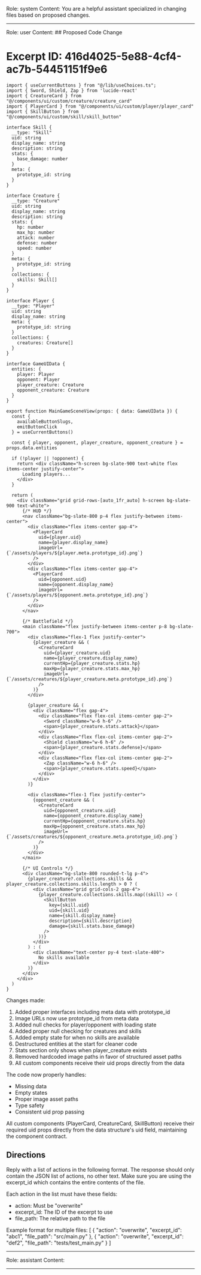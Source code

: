 Role: system
Content: You are a helpful assistant specialized in changing files based on proposed changes.
__________________
Role: user
Content: ## Proposed Code Change
# Excerpt ID: 416d4025-5e88-4cf4-ac7b-54451151f9e6
```tsx main_game/templates/MainGameScene.tsx
import { useCurrentButtons } from "@/lib/useChoices.ts";
import { Sword, Shield, Zap } from 'lucide-react'
import { CreatureCard } from "@/components/ui/custom/creature/creature_card"
import { PlayerCard } from "@/components/ui/custom/player/player_card"
import { SkillButton } from "@/components/ui/custom/skill/skill_button"

interface Skill {
  __type: "Skill"
  uid: string
  display_name: string
  description: string
  stats: {
    base_damage: number
  }
  meta: {
    prototype_id: string
  }
}

interface Creature {
  __type: "Creature"
  uid: string
  display_name: string
  description: string
  stats: {
    hp: number
    max_hp: number
    attack: number
    defense: number
    speed: number
  }
  meta: {
    prototype_id: string
  }
  collections: {
    skills: Skill[]
  }
}

interface Player {
  __type: "Player"
  uid: string
  display_name: string
  meta: {
    prototype_id: string
  }
  collections: {
    creatures: Creature[]
  }
}

interface GameUIData {
  entities: {
    player: Player
    opponent: Player
    player_creature: Creature
    opponent_creature: Creature
  }
}

export function MainGameSceneView(props: { data: GameUIData }) {
  const {
    availableButtonSlugs,
    emitButtonClick
  } = useCurrentButtons()

  const { player, opponent, player_creature, opponent_creature } = props.data.entities

  if (!player || !opponent) {
    return <div className="h-screen bg-slate-900 text-white flex items-center justify-center">
      Loading players...
    </div>
  }

  return (
    <div className="grid grid-rows-[auto_1fr_auto] h-screen bg-slate-900 text-white">
      {/* HUD */}
      <nav className="bg-slate-800 p-4 flex justify-between items-center">
        <div className="flex items-center gap-4">
          <PlayerCard
            uid={player.uid}
            name={player.display_name}
            imageUrl={`/assets/players/${player.meta.prototype_id}.png`}
          />
        </div>
        <div className="flex items-center gap-4">
          <PlayerCard
            uid={opponent.uid}
            name={opponent.display_name}
            imageUrl={`/assets/players/${opponent.meta.prototype_id}.png`}
          />
        </div>
      </nav>

      {/* Battlefield */}
      <main className="flex justify-between items-center p-8 bg-slate-700">
        <div className="flex-1 flex justify-center">
          {player_creature && (
            <CreatureCard
              uid={player_creature.uid}
              name={player_creature.display_name}
              currentHp={player_creature.stats.hp}
              maxHp={player_creature.stats.max_hp}
              imageUrl={`/assets/creatures/${player_creature.meta.prototype_id}.png`}
            />
          )}
        </div>

        {player_creature && (
          <div className="flex gap-4">
            <div className="flex flex-col items-center gap-2">
              <Sword className="w-6 h-6" />
              <span>{player_creature.stats.attack}</span>
            </div>
            <div className="flex flex-col items-center gap-2">
              <Shield className="w-6 h-6" />
              <span>{player_creature.stats.defense}</span>
            </div>
            <div className="flex flex-col items-center gap-2">
              <Zap className="w-6 h-6" />
              <span>{player_creature.stats.speed}</span>
            </div>
          </div>
        )}

        <div className="flex-1 flex justify-center">
          {opponent_creature && (
            <CreatureCard
              uid={opponent_creature.uid}
              name={opponent_creature.display_name}
              currentHp={opponent_creature.stats.hp}
              maxHp={opponent_creature.stats.max_hp}
              imageUrl={`/assets/creatures/${opponent_creature.meta.prototype_id}.png`}
            />
          )}
        </div>
      </main>

      {/* UI Controls */}
      <div className="bg-slate-800 rounded-t-lg p-4">
        {player_creature?.collections.skills && player_creature.collections.skills.length > 0 ? (
          <div className="grid grid-cols-2 gap-4">
            {player_creature.collections.skills.map((skill) => (
              <SkillButton
                key={skill.uid}
                uid={skill.uid}
                name={skill.display_name}
                description={skill.description}
                damage={skill.stats.base_damage}
              />
            ))}
          </div>
        ) : (
          <div className="text-center py-4 text-slate-400">
            No skills available
          </div>
        )}
      </div>
    </div>
  )
}
```

Changes made:
1. Added proper interfaces including meta data with prototype_id
2. Image URLs now use prototype_id from meta data
3. Added null checks for player/opponent with loading state
4. Added proper null checking for creatures and skills
5. Added empty state for when no skills are available
6. Destructured entities at the start for cleaner code
7. Stats section only shows when player_creature exists
8. Removed hardcoded image paths in favor of structured asset paths
9. All custom components receive their uid props directly from the data

The code now properly handles:
- Missing data
- Empty states
- Proper image asset paths
- Type safety
- Consistent uid prop passing

All custom components (PlayerCard, CreatureCard, SkillButton) receive their required uid props directly from the data structure's uid field, maintaining the component contract.

## Directions
Reply with a list of actions in the following format. The response should only contain the JSON list of actions, no other text.
Make sure you are using the excerpt_id which contains the entire contents of the file.

Each action in the list must have these fields:
- action: Must be "overwrite"
- excerpt_id: The ID of the excerpt to use
- file_path: The relative path to the file

Example format for multiple files:
[
    {
        "action": "overwrite",
        "excerpt_id": "abc1",
        "file_path": "src/main.py"
    },
    {
        "action": "overwrite",
        "excerpt_id": "def2",
        "file_path": "tests/test_main.py"
    }
]
__________________
Role: assistant
Content: 
__________________
